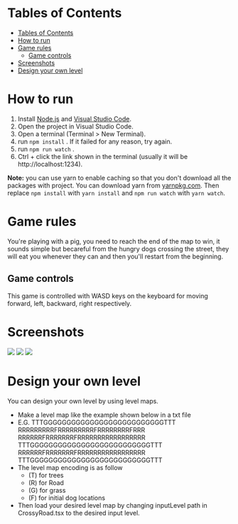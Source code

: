 

# Tables of Contents
- [Tables of Contents](#tables-of-contents)
- [How to run](#how-to-run)
- [Game rules](#game-rules)
  - [Game controls](#game-controls)
- [Screenshots](#screenshots)
- [Design your own level](#design-your-own-level)


# How to run

1. Install [Node.js](https://nodejs.org/en/) and [Visual Studio Code](https://code.visualstudio.com/).
2. Open the project in Visual Studio Code.
3. Open a terminal (Terminal > New Terminal).
4. run `npm install` . If it failed for any reason, try again.
5. run `npm run watch` .
6. Ctrl + click the link shown in the terminal (usually it will be http://localhost:1234).

**Note:** you can use yarn to enable caching so that you don't download all the packages with project. You can download yarn from [yarnpkg.com](https://yarnpkg.com/lang/en/). Then replace `npm install` with `yarn install` and `npm run watch` with `yarn watch`.

# Game rules
You're playing with a pig, you need to reach the end of the map to win, it sounds simple but becareful from the hungry dogs crossing the street, they will eat you whenever they can and then you'll restart from the beginning.
## Game controls
This game is controlled with WASD keys on the keyboard for moving forward, left, backward, right respectively.

# Screenshots
![](https://i.imgur.com/N9yDGkt.jpg)
![](https://i.imgur.com/vxlSwEx.jpg)
![](https://i.imgur.com/xhnKDK7.gif)


# Design your own level
You can design your own level by using level maps.
* Make a level map like the example shown below in a txt file
* E.G.
TTTGGGGGGGGGGGGGGGGGGGGGGGGGGTTT
RRRRRRRRRFRRRRRRRRRFRRRRRRRRFRRR
RRRRRRFRRRRRRRFRRRRRRRRRRRRRRRRR
TTTGGGGGGGGGGGGGGGGGGGGGGGGGGTTT
RRRRRRFRRRRRRRFRRRRRRRRRRRRRRRRR
TTTGGGGGGGGGGGGGGGGGGGGGGGGGGTTT
* The level map encoding is as follow
    * (T) for trees
    * (R) for Road
    * (G) for grass
    * (F) for initial dog locations
* Then load your desired level map by changing inputLevel path in CrossyRoad.tsx to the desired input level.